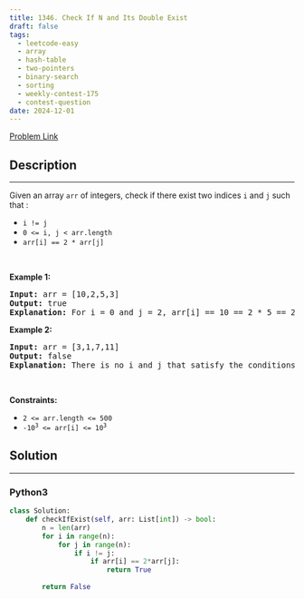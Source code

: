 ```yaml
---
title: 1346. Check If N and Its Double Exist
draft: false
tags: 
  - leetcode-easy
  - array
  - hash-table
  - two-pointers
  - binary-search
  - sorting
  - weekly-contest-175
  - contest-question
date: 2024-12-01
---
```


[Problem Link](https://leetcode.com/problems/check-if-n-and-its-double-exist/)

## Description

---
<p>Given an array <code>arr</code> of integers, check if there exist two indices <code>i</code> and <code>j</code> such that :</p>

<ul>
	<li><code>i != j</code></li>
	<li><code>0 &lt;= i, j &lt; arr.length</code></li>
	<li><code>arr[i] == 2 * arr[j]</code></li>
</ul>

<p>&nbsp;</p>
<p><strong class="example">Example 1:</strong></p>

<pre>
<strong>Input:</strong> arr = [10,2,5,3]
<strong>Output:</strong> true
<strong>Explanation:</strong> For i = 0 and j = 2, arr[i] == 10 == 2 * 5 == 2 * arr[j]
</pre>

<p><strong class="example">Example 2:</strong></p>

<pre>
<strong>Input:</strong> arr = [3,1,7,11]
<strong>Output:</strong> false
<strong>Explanation:</strong> There is no i and j that satisfy the conditions.
</pre>

<p>&nbsp;</p>
<p><strong>Constraints:</strong></p>

<ul>
	<li><code>2 &lt;= arr.length &lt;= 500</code></li>
	<li><code>-10<sup>3</sup> &lt;= arr[i] &lt;= 10<sup>3</sup></code></li>
</ul>


## Solution

---
### Python3
``` py title='check-if-n-and-its-double-exist'
class Solution:
    def checkIfExist(self, arr: List[int]) -> bool:
        n = len(arr)
        for i in range(n):
            for j in range(n):
                if i != j:
                    if arr[i] == 2*arr[j]:
                        return True
        
        return False
```

